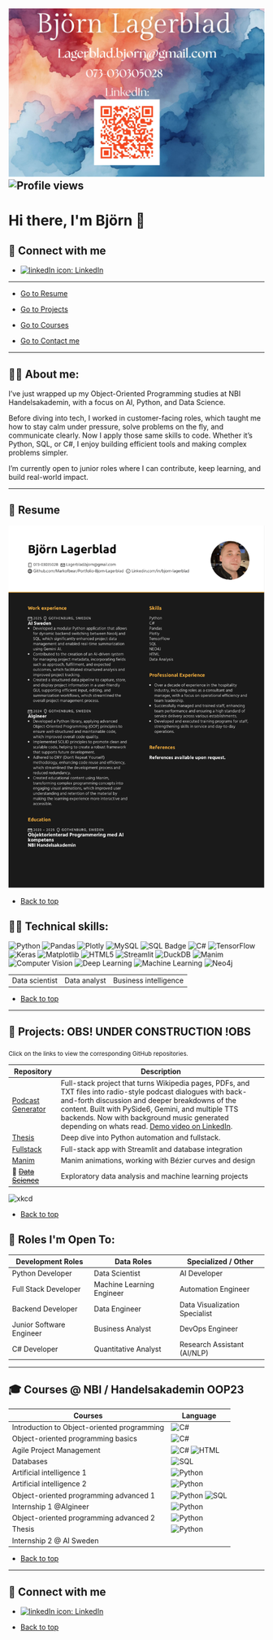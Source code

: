 <h2 id="back-to-top">

![front](assets/frontcard2.png)
![Profile views](https://komarev.com/ghpvc/?username=Markofbear)

# Hi there, I'm Björn 👋


<h2 id="contact-me">🤝 Connect with me</h2>

- [![linkedIn icon](assets/linkedIn-icon.png): LinkedIn][linkedin]

[linkedin]: https://www.linkedin.com/in/bjorn-lagerblad

---

* [Go to Resume](#Resume)

* [Go to Projects](#projects-wip-section)

* [Go to  Courses](#Courses)

* [Go to Contact me](#contact-me)

---
## 🧑‍💼 About me:

I’ve just wrapped up my Object-Oriented Programming studies at NBI Handelsakademin, with a focus on AI, Python, and Data Science.

Before diving into tech, I worked in customer-facing roles, which taught me how to stay calm under pressure, solve problems on the fly, and communicate clearly. Now I apply those same skills to code. Whether it’s Python, SQL, or C#, I enjoy building efficient tools and making complex problems simpler.

I’m currently open to junior roles where I can contribute, keep learning, and build real-world impact.


---
<h2 id="Resume">📓 Resume</h2>

![Resume](assets/BjornLagerbladCV.png)

* [Back to top](#back-to-top)



## 🧑‍💻 Technical skills:

![Python](https://img.shields.io/badge/python-3670A0?style=for-the-badge&logo=python&logoColor=ffdd54)
![Pandas](https://img.shields.io/badge/pandas-%23150458.svg?style=for-the-badge&logo=pandas&logoColor=white)
![Plotly](https://img.shields.io/badge/Plotly-%233F4F75.svg?style=for-the-badge&logo=plotly&logoColor=white)
![MySQL](https://img.shields.io/badge/mysql-4479A1.svg?style=for-the-badge&logo=mysql&logoColor=white)
![SQL Badge](https://img.shields.io/badge/SQL-yellow?style=for-the-badge&logo=MySQL&logoColor=black)
![C#](https://img.shields.io/badge/c%23-%23239120.svg?style=for-the-badge&logo=csharp&logoColor=white)
![TensorFlow](https://img.shields.io/badge/TensorFlow-%23FF6F00.svg?style=for-the-badge&logo=TensorFlow&logoColor=white)
![Keras](https://img.shields.io/badge/Keras-%23D00000.svg?style=for-the-badge&logo=Keras&logoColor=white)
![Matplotlib](https://img.shields.io/badge/Matplotlib-%23ffffff.svg?style=for-the-badge&logo=Matplotlib&logoColor=black)
![HTML5](https://img.shields.io/badge/HTML5-E34F26?style=for-the-badge&logo=html5&logoColor=white)
![Streamlit](https://img.shields.io/badge/Streamlit-FF4B4B?style=for-the-badge&logo=streamlit&logoColor=white)
![DuckDB](https://img.shields.io/badge/DuckDB-ffd500?style=for-the-badge&logo=duckduckgo&logoColor=black)
![Manim](https://img.shields.io/badge/Manim-1f202c?style=for-the-badge&logo=manim&logoColor=white)
![Computer Vision](https://img.shields.io/badge/Computer%20Vision-blue?style=for-the-badge&logo=opencv&logoColor=white)
![Deep Learning](https://img.shields.io/badge/Deep%20Learning-orange?style=for-the-badge&logo=tensorflow&logoColor=white)
![Machine Learning](https://img.shields.io/badge/Machine%20Learning-brightgreen?style=for-the-badge&logo=apachespark&logoColor=white)
![Neo4j](https://img.shields.io/badge/Neo4j-008CC1?style=for-the-badge&logo=neo4j&logoColor=white)



<table>
  <tr>
    <td>Data scientist</td>
    <td>Data analyst</td>
    <td>Business intelligence</td>
  </tr>
</table>

* [Back to top](#back-to-top)


---

<h2 id="projects-wip-section">💼 Projects: OBS! UNDER CONSTRUCTION !OBS</h2>

<sub>Click on the links to view the corresponding GitHub repositories.</sub>

| Repository | Description |
| --- | --- |
| [Podcast Generator][podcast]| Full-stack project that turns Wikipedia pages, PDFs, and TXT files into radio-style podcast dialogues with back-and-forth discussion and deeper breakdowns of the content. Built with PySide6, Gemini, and multiple TTS backends. Now with background music generated depending on whats read. [Demo video on LinkedIn](https://www.linkedin.com/posts/bjorn-lagerblad_opentowork-opentowork-python-activity-7328735576239603713-BCtP?utm_source=social_share_send&utm_medium=member_desktop_web&rcm=ACoAAAw8ppQBlF2AWJEGk7GuBtXNCKCC6DNZEBo). |
| [Thesis][thesis] | Deep dive into Python automation and fullstack.  |
| [Fullstack][fullstack] | Full-stack app with Streamlit and database integration |
| [Manim][manim] | Manim animations, working with Bézier curves and design | 
|🚧 ~~[Data Science][data-science]~~ | Exploratory data analysis and machine learning projects |



[manim]: https://github.com/Markofbear/ManimTraining
[fullstack]: https://bjornyoutubedata.streamlit.app/
[pandas]: #link
[data-science]: #link
[matplotlib]: #link
[thesis]: https://github.com/Markofbear/Degree_project
[podcast]: https://github.com/Markofbear/Podcast-Generator
![xkcd](assets/good_code_xkcd.png)

* [Back to top](#back-to-top)


## 🔭 Roles I'm Open To:

| **Development Roles**       | **Data Roles**               | **Specialized / Other**        |
|-----------------------------|------------------------------|--------------------------------|
| Python Developer            | Data Scientist               | AI Developer                   |
| Full Stack Developer        | Machine Learning Engineer    | Automation Engineer            |
| Backend Developer           | Data Engineer                | Data Visualization Specialist  |
| Junior Software Engineer    | Business Analyst             | DevOps Engineer                |
| C# Developer                | Quantitative Analyst         | Research Assistant (AI/NLP)    |

---
<h2 id="Courses">🎓 Courses @ NBI / Handelsakademin OOP23</h2>

<table>
    <thead>
        <th>Courses</th>
        <th>Language</th>
    </thead>
    <tr>
        <td>Introduction to Object-oriented programming</td>
        <td><img src="https://img.shields.io/badge/c%23-%23239120.svg?style=for-the-badge&logo=csharp&logoColor=white" alt="C#"></td>
    </tr>
    <tr>
        <td>Object-oriented programming basics</td>
        <td><img src="https://img.shields.io/badge/c%23-%23239120.svg?style=for-the-badge&logo=csharp&logoColor=white" alt="C#"></td>
    </tr>
    <tr>
        <td>Agile Project Management</td>
        <td>
            <img alt="C#" src="https://img.shields.io/badge/c%23-%23239120.svg?style=for-the-badge&logo=csharp&logoColor=white">
            <img alt="HTML" src="https://img.shields.io/badge/HTML-lightgreen?style=for-the-badge&color=red">
        </td>
    </tr>
    <tr>
        <td>Databases</td>
        <td><img alt="SQL" src="https://img.shields.io/badge/SQL-lightgreen?style=for-the-badge&color=yellow"></td>
    </tr>
    <tr>
        <td>Artificial intelligence 1</td>
        <td><img alt="Python" src="https://img.shields.io/badge/python-3670A0?style=for-the-badge&logo=python&logoColor=ffdd54"></td>
    </tr>
    <tr>
        <td>Artificial intelligence 2</td>
        <td><img alt="Python" src="https://img.shields.io/badge/python-3670A0?style=for-the-badge&logo=python&logoColor=ffdd54"></td>
    </tr>
    <tr>
        <td>Object-oriented programming advanced 1</td>
        <td>
            <img alt="Python" src="https://img.shields.io/badge/python-3670A0?style=for-the-badge&logo=python&logoColor=ffdd54">
            <img alt="SQL" src="https://img.shields.io/badge/SQL-lightgreen?style=for-the-badge&color=yellow">
        </td>
    </tr>
    <tr>
        <td>Internship 1 @AIgineer</td>
        <td><img alt="Python" src="https://img.shields.io/badge/python-3670A0?style=for-the-badge&logo=python&logoColor=ffdd54"></td>
    </tr>
    <tr>
        <td>Object-oriented programming advanced 2</td>
        <td><img alt="Python" src="https://img.shields.io/badge/python-3670A0?style=for-the-badge&logo=python&logoColor=ffdd54"></td>
    </tr>
    <tr>
        <td>Thesis</td>
        <td><img alt="Python" src="https://img.shields.io/badge/python-3670A0?style=for-the-badge&logo=python&logoColor=ffdd54"></td>
    </tr>
    <tr>
        <td>Internship 2 @ AI Sweden</td>
        <td></td>
    </tr>
</table>



* [Back to top](#back-to-top)

---
<h2 id="contact-me">🤝 Connect with me</h2>

- [![linkedIn icon](assets/linkedIn-icon.png): LinkedIn][linkedin]

[linkedin]: https://www.linkedin.com/in/bjorn-lagerblad

* [Back to top](#back-to-top)